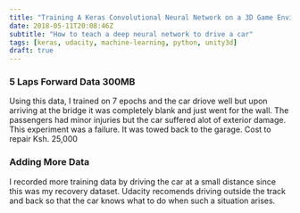 ```yaml
---
title: "Training A Keras Convolutional Neural Network on a 3D Game Environment"
date: 2018-05-11T20:08:46Z
subtitle: "How to teach a deep neural network to drive a car"
tags: [keras, udacity, machine-learning, python, unity3d]
draft: true
---
```


### 5 Laps Forward Data 300MB
Using this data, I trained on 7 epochs and the car driove well but upon arriving at the bridge it was completely blank and just went for the wall. The passengers had minor injuries but the car suffered alot of exterior damage. This experiment was a failure. It was towed back to the garage. Cost to repair Ksh. 25,000
### Adding More Data
I recorded more training data by driving the car at a small distance since this was my recovery dataset. Udacity recomends driving outside the track and back so that the car knows what to do when such a situation arises.
